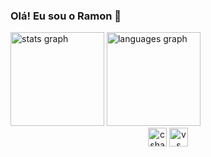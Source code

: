 ### Olá! Eu sou o Ramon 👋

<div align="left">
  <img src="https://github-readme-stats.vercel.app/api?username=RamonLewa&hide_title=false&hide_rank=true&show_icons=true&include_all_commits=true&count_private=true&disable_animations=true&theme=github_dark&locale=en&hide_border=true&order=1" height="150" alt="stats graph"  />
  <img src="https://github-readme-stats.vercel.app/api/top-langs?username=RamonLewa&locale=en&hide_title=false&layout=compact&card_width=320&theme=github_dark&hide_border=true&order=2" height="150" alt="languages graph"  />
</div>

<div align="center">
  <img src="https://cdn.jsdelivr.net/gh/devicons/devicon/icons/csharp/csharp-original.svg" height="30" alt="csharp logo"  />
 <img src="https://cdn.jsdelivr.net/gh/devicons/devicon/icons/visualstudio/visualstudio-plain.svg" height="30" alt="vs logo" />
</div>
